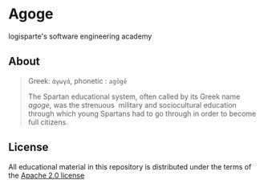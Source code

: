 # Agoge

logisparte's software engineering academy

## About

> Greek: `ἀγωγά`, phonetic : `agōgē`
>
> The Spartan educational system, often called by its Greek name _agoge_, was the strenuous
> military and sociocultural education through which young Spartans had to go through in order
> to become full citizens.

## License

All educational material in this repository is distributed under the terms of the
[Apache 2.0 license](/LICENSE)
